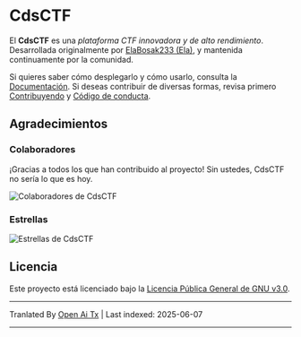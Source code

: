 # CdsCTF

El **CdsCTF** es una _plataforma CTF innovadora y de alto rendimiento_. Desarrollada originalmente por [ElaBosak233 (Ela)](https://github.com/ElaBosak233), y mantenida continuamente por la comunidad.

Si quieres saber cómo desplegarlo y cómo usarlo, consulta la [Documentación](https://cdsctf.e23.dev). Si deseas contribuir de diversas formas, revisa primero [Contribuyendo](https://raw.githubusercontent.com/cdsctf/cdsctf/main/.github/CONTRIBUTING.md) y [Código de conducta](https://raw.githubusercontent.com/cdsctf/cdsctf/main/.github/CODE_OF_CONDUCT.md).

## Agradecimientos

### Colaboradores

¡Gracias a todos los que han contribuido al proyecto! Sin ustedes, CdsCTF no sería lo que es hoy.

![Colaboradores de CdsCTF](https://contrib.rocks/image?repo=cdsctf/cdsctf)

### Estrellas

![Estrellas de CdsCTF](https://starchart.cc/cdsctf/cdsctf.svg?variant=adaptive)

## Licencia

Este proyecto está licenciado bajo la [Licencia Pública General de GNU v3.0](https://raw.githubusercontent.com/cdsctf/cdsctf/main/LICENSE).

---

Tranlated By [Open Ai Tx](https://github.com/OpenAiTx/OpenAiTx) | Last indexed: 2025-06-07

---